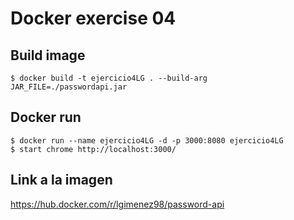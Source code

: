 # Docker exercise 04


## Build image 
```
$ docker build -t ejercicio4LG . --build-arg JAR_FILE=./passwordapi.jar
```

## Docker run
```
$ docker run --name ejercicio4LG -d -p 3000:8080 ejercicio4LG
$ start chrome http://localhost:3000/
```

## Link a la imagen
https://hub.docker.com/r/lgimenez98/password-api